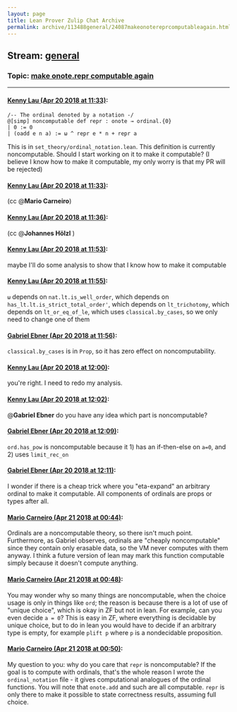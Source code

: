 ```yaml
---
layout: page
title: Lean Prover Zulip Chat Archive 
permalink: archive/113488general/24087makeonotereprcomputableagain.html
---
```


## Stream: [general](index.html)
### Topic: [make onote.repr computable again](24087makeonotereprcomputableagain.html)

---

#### [Kenny Lau (Apr 20 2018 at 11:33)](https://leanprover.zulipchat.com/#narrow/stream/113488-general/topic/make%20onote.repr%20computable%20again/near/125412217):
```lean
/-- The ordinal denoted by a notation -/
@[simp] noncomputable def repr : onote → ordinal.{0}
| 0 := 0
| (oadd e n a) := ω ^ repr e * n + repr a
```
This is in `set_theory/ordinal_notation.lean`. This definition is currently noncomputable. Should I start working on it to make it computable? (I believe I know how to make it computable, my only worry is that my PR will be rejected)

#### [Kenny Lau (Apr 20 2018 at 11:33)](https://leanprover.zulipchat.com/#narrow/stream/113488-general/topic/make%20onote.repr%20computable%20again/near/125412264):
(cc @**Mario Carneiro**)

#### [Kenny Lau (Apr 20 2018 at 11:36)](https://leanprover.zulipchat.com/#narrow/stream/113488-general/topic/make%20onote.repr%20computable%20again/near/125413219):
(cc @**Johannes Hölzl** )

#### [Kenny Lau (Apr 20 2018 at 11:53)](https://leanprover.zulipchat.com/#narrow/stream/113488-general/topic/make%20onote.repr%20computable%20again/near/125419192):
maybe I'll do some analysis to show that I know how to make it computable

#### [Kenny Lau (Apr 20 2018 at 11:55)](https://leanprover.zulipchat.com/#narrow/stream/113488-general/topic/make%20onote.repr%20computable%20again/near/125419783):
`ω` depends on `nat.lt.is_well_order`, which depends on `has_lt.lt.is_strict_total_order'`, which depends on `lt_trichotomy`, which depends on `lt_or_eq_of_le`, which uses `classical.by_cases`, so we only need to change one of them

#### [Gabriel Ebner (Apr 20 2018 at 11:56)](https://leanprover.zulipchat.com/#narrow/stream/113488-general/topic/make%20onote.repr%20computable%20again/near/125420264):
`classical.by_cases` is in `Prop`, so it has zero effect on noncomputability.

#### [Kenny Lau (Apr 20 2018 at 12:00)](https://leanprover.zulipchat.com/#narrow/stream/113488-general/topic/make%20onote.repr%20computable%20again/near/125421754):
you're right. I need to redo my analysis.

#### [Kenny Lau (Apr 20 2018 at 12:02)](https://leanprover.zulipchat.com/#narrow/stream/113488-general/topic/make%20onote.repr%20computable%20again/near/125422169):
@**Gabriel Ebner** do you have any idea which part is noncomputable?

#### [Gabriel Ebner (Apr 20 2018 at 12:09)](https://leanprover.zulipchat.com/#narrow/stream/113488-general/topic/make%20onote.repr%20computable%20again/near/125424751):
`ord.has_pow` is noncomputable because it 1) has an if-then-else on `a=0`, and 2) uses `limit_rec_on`

#### [Gabriel Ebner (Apr 20 2018 at 12:11)](https://leanprover.zulipchat.com/#narrow/stream/113488-general/topic/make%20onote.repr%20computable%20again/near/125425296):
I wonder if there is a cheap trick where you "eta-expand" an arbitrary ordinal to make it computable.  All components of ordinals are props or types after all.

#### [Mario Carneiro (Apr 21 2018 at 00:44)](https://leanprover.zulipchat.com/#narrow/stream/113488-general/topic/make%20onote.repr%20computable%20again/near/125471318):
Ordinals are a noncomputable theory, so there isn't much point. Furthermore, as Gabriel observes, ordinals are "cheaply noncomputable" since they contain only erasable data, so the VM never computes with them anyway. I think a future version of lean may mark this function computable simply because it doesn't compute anything.

#### [Mario Carneiro (Apr 21 2018 at 00:48)](https://leanprover.zulipchat.com/#narrow/stream/113488-general/topic/make%20onote.repr%20computable%20again/near/125471438):
You may wonder why so many things are noncomputable, when the choice usage is only in things like `ord`; the reason is because there is a lot of use of "unique choice", which is okay in ZF but not in lean. For example, can you even decide `a = 0`? This is easy in ZF, where everything is decidable by unique choice, but to do in lean you would have to decide if an arbitrary type is empty, for example `plift p` where `p` is a nondecidable proposition.

#### [Mario Carneiro (Apr 21 2018 at 00:50)](https://leanprover.zulipchat.com/#narrow/stream/113488-general/topic/make%20onote.repr%20computable%20again/near/125471516):
My question to you: why do you care that `repr` is noncomputable? If the goal is to compute with ordinals, that's the whole reason I wrote the `ordinal_notation` file - it gives computational analogues of the ordinal functions. You will note that `onote.add` and such are all computable. `repr` is only there to make it possible to state correctness results, assuming full choice.

